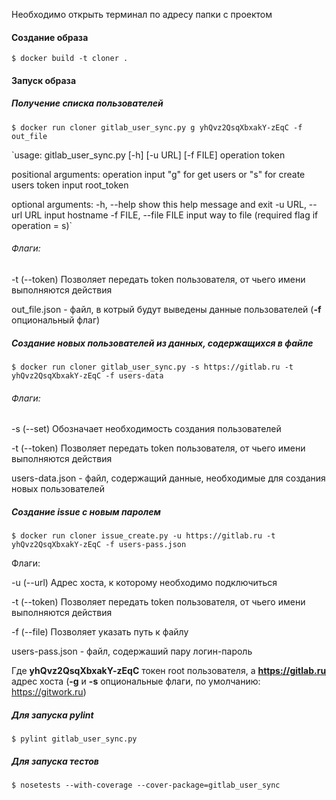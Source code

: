 Необходимо открыть терминал по адресу папки с проектом

#### Создание образа

`$ docker build -t cloner .`

#### Запуск образа

##### Получение списка пользователей
`$ docker run cloner gitlab_user_sync.py g yhQvz2QsqXbxakY-zEqC -f out_file`

`usage: gitlab_user_sync.py [-h] [-u URL] [-f FILE] operation token

positional arguments:
  operation             input "g" for get users or "s" for create users
  token                 input root_token

optional arguments:
  -h, --help            show this help message and exit
  -u URL, --url URL     input hostname
  -f FILE, --file FILE  input way to file (required flag if operation = s)`

###### Флаги:


-t (--token) Позволяет передать token пользователя, от чьего имени выполняются действия

out_file.json - файл, в котрый будут выведены данные пользователей (**-f** опциональный флаг)

##### Создание новых пользователей из данных, содержащихся в файле 
`$ docker run cloner gitlab_user_sync.py -s https://gitlab.ru -t yhQvz2QsqXbxakY-zEqC -f users-data`

###### Флаги:

-s (--set) Обозначает необходимость создания пользователей

-t (--token) Позволяет передать token пользователя, от чьего имени выполняются действия

users-data.json - файл, содержащий данные, необходимые для создания новых пользователей

##### Создание issue с новым паролем
`$ docker run cloner issue_create.py -u https://gitlab.ru -t yhQvz2QsqXbxakY-zEqC -f users-pass.json`

Флаги:

-u (--url) Адрес хоста, к которому необходимо подключиться

-t (--token) Позволяет передать token пользователя, от чьего имени выполняются действия

-f (--file) Позволяет указать путь к файлу

users-pass.json - файл, содержаший пару логин-пароль

Где  **yhQvz2QsqXbxakY-zEqC** токен root пользователя, а **https://gitlab.ru** адрес хоста (**-g** и **-s** опциональные флаги, по умолчанию: https://gitwork.ru)
##### Для запуска pylint

`$ pylint gitlab_user_sync.py`

##### Для запуска тестов

`$ nosetests --with-coverage --cover-package=gitlab_user_sync`